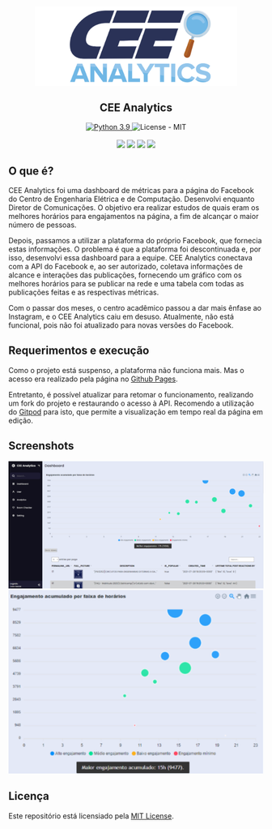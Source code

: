 <p align="center">
 <img width="400px" src="imgs/CEE Analytics - Logo.png" align="center" alt="GitHub Readme Stats" />
 <h2 align="center">CEE Analytics</h2>
</p>
  <p align="center">
    <a href="https://www.python.org">
      <img alt="Python 3.9" src="https://img.shields.io/badge/JavaScript-323330.svg?style=flat&logo=javascript&logoColor=F7DF1E" />
    </a>
    <a>
      <img alt="License - MIT" src="https://img.shields.io/badge/License-MIT-yellow.svg" />
    </a>
    <br />
    <br />
    <a>
      <img src="https://img.shields.io/badge/Facebook-1877F2?style=for-the-badge&logo=facebook&logoColor=white"/>
    </a>
    <a>
      <img src="https://img.shields.io/badge/json-5E5C5C?style=for-the-badge&logo=json&logoColor=white"/>
    </a>
    <a>
      <img src="https://img.shields.io/badge/GitHub%20Pages-222222?style=for-the-badge&logo=GitHub%20Pages&logoColor=white"/>
    </a>
    <a>
      <img src="https://img.shields.io/badge/Gitpod-000000?style=for-the-badge&logo=gitpod&logoColor=#FFAE33"/>
    </a>


## O que é?
CEE Analytics foi uma dashboard de métricas para a página do Facebook do Centro de Engenharia Elétrica e de Computação. Desenvolvi enquanto Diretor de Comunicações. O objetivo
era realizar estudos de quais eram os melhores horários para engajamentos na página, a fim de alcançar o maior número de pessoas.  
  
Depois, passamos a utilizar a plataforma do próprio Facebook, que fornecia
estas informações. O problema é que a plataforma foi descontinuada e, por isso, desenvolvi essa dashboard para a equipe.
CEE Analytics conectava com a API do Facebook e, ao ser autorizado, coletava informações de alcance e interações das publicações, fornecendo um gráfico com os melhores horários para
se publicar na rede e uma tabela com todas as publicações feitas e as respectivas métricas. 

Com o passar dos meses, o centro acadêmico passou a dar mais ênfase ao Instagram, e o CEE Analytics caiu em desuso. Atualmente, não está funcional, pois não foi atualizado para novas versões
do Facebook. 

## Requerimentos e execução

Como o projeto está suspenso, a plataforma não funciona mais. 
Mas o acesso era realizado pela página no [Github Pages](https://cezargab.github.io/CEE-Analytics).

Entretanto, é possível atualizar para retomar o funcionamento, realizando um fork do projeto e restaurando o acesso à API.
Recomendo a utilização do [Gitpod](https://gitpod.io/workspaces) para isto, que permite a visualização em tempo real da página em edição.


## Screenshots
![screenshot1](imgs/analytics-screenshot1.png)
![screenshot2](imgs/analytics-screenshot2.png)
  

## Licença
Este repositório está licensiado pela [MIT License](LICENSE). 

